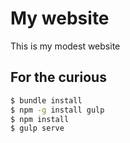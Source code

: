 My website
=========

This is my modest website

## For the curious
```bash
$ bundle install
$ npm -g install gulp
$ npm install
$ gulp serve
```
